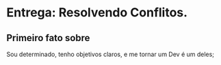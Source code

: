 # Entrega: Resolvendo Conflitos.

## Primeiro fato sobre <Brunno Miguel>

Sou determinado, tenho objetivos claros, e me tornar um Dev é um deles;